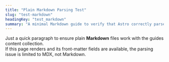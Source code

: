 ```yaml
---
title: "Plain Markdown Parsing Test"
slug: "test-markdown"
headingKey: "test_markdown"
summary: "A minimal Markdown guide to verify that Astro correctly parses YAML front-matter in .md files."
---
```


Just a quick paragraph to ensure plain **Markdown** files work with the guides content collection.  
If this page renders and its front-matter fields are available, the parsing issue is limited to MDX, not Markdown.
